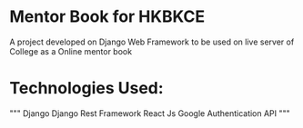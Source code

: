 # Mentor Book for HKBKCE
A project developed on Django Web Framework to be used on live server of College as a Online mentor book

# Technologies Used:
"""
Django 
Django Rest Framework
React Js
Google Authentication API
"""
